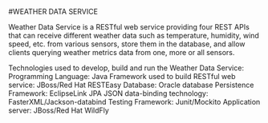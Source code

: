 #WEATHER DATA SERVICE

Weather Data Service is a RESTful web service providing four REST APIs that can receive different weather data 
such as temperature, humidity, wind speed, etc. from various sensors, store them in the database, and allow 
clients querying weather metrics data from one, more or all sensors.

Technologies used to develop, build and run the Weather Data Service:
    Programming Language: Java
    Framework used to build RESTful web service: JBoss/Red Hat RESTEasy
    Database: Oracle database
    Persistence Framework: EclipseLink JPA
    JSON data-binding technology: FasterXML/Jackson-databind
    Testing Framework: Junit/Mockito
    Application server: JBoss/Red Hat WildFly



